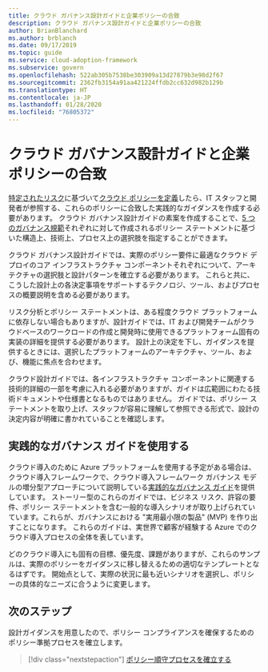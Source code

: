 ```yaml
---
title: クラウド ガバナンス設計ガイドと企業ポリシーの合致
description: クラウド ガバナンス設計ガイドと企業ポリシーの合致
author: BrianBlanchard
ms.author: brblanch
ms.date: 09/17/2019
ms.topic: guide
ms.service: cloud-adoption-framework
ms.subservice: govern
ms.openlocfilehash: 522ab305b7538be303909a13d27879b3e98d2f67
ms.sourcegitcommit: 2362fb3154a91aa421224ffdb2cc632d982b129b
ms.translationtype: HT
ms.contentlocale: ja-JP
ms.lasthandoff: 01/28/2020
ms.locfileid: "76805372"
---
```

# <a name="align-your-cloud-governance-design-guide-with-corporate-policy"></a>クラウド ガバナンス設計ガイドと企業ポリシーの合致

[特定されたリスク](./business-risk.md)に基づいて[クラウド ポリシーを定義](./policy-definition.md)したら、IT スタッフと開発者が参照する、これらのポリシーに合致した実践的なガイダンスを作成する必要があります。 クラウド ガバナンス設計ガイドの素案を作成することで、[5 つのガバナンス規範](../governance-disciplines.md)それぞれに対して作成されるポリシー ステートメントに基づいた構造上、技術上、プロセス上の選択肢を指定することができます。

クラウド ガバナンス設計ガイドでは、実際のポリシー要件に最適なクラウド デプロイのコア インフラストラクチャ コンポーネントそれぞれについて、アーキテクチャの選択肢と設計パターンを確立する必要があります。 これらと共に、こうした設計上の各決定事項をサポートするテクノロジ、ツール、およびプロセスの概要説明を含める必要があります。

リスク分析とポリシー ステートメントは、ある程度クラウド プラットフォームに依存しない場合もありますが、設計ガイドでは、IT および開発チームがクラウドベースのワークロードの作成と開発時に使用できるプラットフォーム固有の実装の詳細を提供する必要があります。 設計上の決定を下し、ガイダンスを提供するときには、選択したプラットフォームのアーキテクチャ、ツール、および、機能に焦点を合わせます。

クラウド設計ガイドでは、各インフラストラクチャ コンポーネントに関連する技術的詳細の一部を考慮に入れる必要がありますが、ガイドは広範囲にわたる技術ドキュメントや仕様書となるものではありません。 ガイドでは、ポリシー ステートメントを取り上げ、スタッフが容易に理解して参照できる形式で、設計の決定内容が明確に書かれていることを確認します。

<!-- markdownlint-enable MD033 -->

## <a name="use-the-actionable-governance-guides"></a>実践的なガバナンス ガイドを使用する

クラウド導入のために Azure プラットフォームを使用する予定がある場合は、クラウド導入フレームワークで、クラウド導入フレームワーク ガバナンス モデルの増分型アプローチについて説明している[実践的なガバナンス ガイド](../guides/index.md)を提供しています。 ストーリー型のこれらのガイドでは、ビジネス リスク、許容の要件、ポリシー ステートメントを含む一般的な導入シナリオが取り上げられていています。これらが、ガバナンスにおける "実用最小限の製品" (MVP) を作り出すことになります。 これらのガイドは、実世界で顧客が経験する Azure でのクラウド導入プロセスの全体を表しています。

どのクラウド導入にも固有の目標、優先度、課題がありますが、これらのサンプルは、実際のポリシーをガイダンスに移し替えるための適切なテンプレートとなるはずです。 開始点として、実際の状況に最も近いシナリオを選択し、ポリシーの具体的なニーズに合うように変更します。

## <a name="next-steps"></a>次のステップ

設計ガイダンスを用意したので、ポリシー コンプライアンスを確保するためのポリシー準拠プロセスを確立します。

> [!div class="nextstepaction"]
> [ポリシー順守プロセスを確立する](./processes.md)
